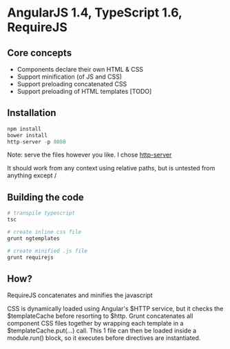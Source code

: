 # AngularJS 1.4, TypeScript 1.6, RequireJS

## Core concepts
- Components declare their own HTML & CSS
- Support minification (of JS and CSS)
- Support preloading concatenated CSS
- Support preloading of HTML templates [TODO]

## Installation
```javascript
npm install
bower install
http-server -p 8080
```
Note: serve the files however you like.  I chose [http-server](https://www.npmjs.com/package/http-server)

It should work from any context using relative paths, but is untested from anything except /

## Building the code
```bash
# transpile typescript
tsc

# create inline css file
grunt ngtemplates

# create minified .js file
grunt requirejs
```

## How?

RequireJS concatenates and minifies the javascript

CSS is dynamically loaded using Angular's $HTTP service, but it checks the $templateCache before resorting to $http. Grunt concatenates all component CSS files together by wrapping each template in a $templateCache.put(...) call.  This 1 file can then be loaded inside a module.run() block, so it executes before directives are instantiated.  
